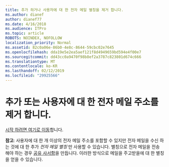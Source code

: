 ```yaml
---
title: 추가 하거나 사용자에 대 한 전자 메일 별칭을 제거 합니다.
ms.author: dianef
author: dianef77
ms.date: 4/16/2018
ms.audience: ITPro
ms.topic: article
ROBOTS: NOINDEX, NOFOLLOW
localization_priority: Normal
ms.assetid: 82c0a06e-86b0-4e8c-8644-59cbc02e7645
ms.openlocfilehash: dda19e5e2ea5aef121f8d4949659bd594e4f00e7
ms.sourcegitcommit: dd43cc0a9470f98b8ef2a3787c823801d674c666
ms.translationtype: MT
ms.contentlocale: ko-KR
ms.lasthandoff: 02/12/2019
ms.locfileid: "29925566"
---
```

# <a name="add-or-remove-an-email-address-for-a-user"></a>추가 또는 사용자에 대 한 전자 메일 주소를 제거 합니다.

[시작 하려면 여기로 이동](https://portal.office.com/AdminPortal/Home#/AssistedGuide/addemailoptions)합니다.
    
 **참고**: 사용자에 대 한 개 이상의 전자 메일 주소를 포함할 수 있지만 전자 메일을 수신 하는 것에 대 한 추가 *전자 메일 별칭* 만 사용할 수 있습니다. 별칭으로 전자 메일을 전송 해야 하는 경우 [공유 사서함](https://support.office.com/article/871a246d-3acd-4bba-948e-5de8be0544c9)을 만듭니다. 이러한 방식으로 메일을 주고받을에 대 한 별칭을 얻을 수 있습니다. 
  

